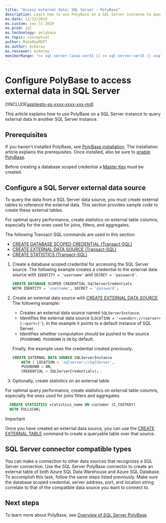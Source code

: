 ```yaml
---
title: "Access external data: SQL Server - PolyBase"
description: Learn how to use PolyBase on a SQL Server instance to query external data in another SQL Server instance. Create external tables to reference external data.
ms.date: 12/13/2019
ms.custom: seo-lt-2019
ms.prod: sql
ms.technology: polybase
ms.topic: conceptual
author: MikeRayMSFT
ms.author: mikeray
ms.reviewer: mikeray
monikerRange: ">= sql-server-linux-ver15 || >= sql-server-ver15 || =sqlallproducts-allversions"
---
```


# Configure PolyBase to access external data in SQL Server

[!INCLUDE[appliesto-ss-xxxx-xxxx-xxx-md](../../includes/appliesto-ss-xxxx-xxxx-xxx-md.md)]

This article explains how to use PolyBase on a SQL Server instance to query external data in another SQL Server instance.

## Prerequisites

If you haven't installed PolyBase, see [PolyBase installation](polybase-installation.md). The installation article explains the prerequisites. Once installed, also be sure to [enable PolyBase](polybase-installation.md#enable).

Before creating a database scoped credential a [Master Key](../../t-sql/statements/create-master-key-transact-sql.md) must be created. 

## Configure a SQL Server external data source

To query the data from a SQL Server data source, you must create external tables to reference the external data. This section provides sample code to create these external tables. 
 
For optimal query performance, create statistics on external table columns, especially for the ones used for joins, filters, and aggregates.

The following Transact-SQL commands are used in this section:

- [CREATE DATABASE SCOPED CREDENTIAL (Transact-SQL)](../../t-sql/statements/create-database-scoped-credential-transact-sql.md)
- [CREATE EXTERNAL DATA SOURCE (Transact-SQL)](../../t-sql/statements/create-external-data-source-transact-sql.md) 
- [CREATE STATISTICS (Transact-SQL)](../../t-sql/statements/create-statistics-transact-sql.md)

1. Create a database scoped credential for accessing the SQL Server source. The following example creates a credential to the external data source with `IDENTITY = 'username'` and `SECRET = 'password'`.

    ```sql
    CREATE DATABASE SCOPED CREDENTIAL SqlServerCredentials
    WITH IDENTITY = 'username', SECRET = 'password';
    ```

1. Create an external data source with [CREATE EXTERNAL DATA SOURCE](../../t-sql/statements/create-external-data-source-transact-sql.md). The following example:

   - Creates an external data source named `SQLServerInstance`.
   - Identifies the external data source (`LOCATION = '<vendor>://<server>[:<port>]'`). In the example it points to a default instance of SQL Server.
   - Identifies whether computation should be pushed to the source (`PUSHDOWN`). `PUSHDOWN` is `ON` by default.

   Finally, the example uses the credential created previously.

    ```sql
    CREATE EXTERNAL DATA SOURCE SQLServerInstance
        WITH ( LOCATION = 'sqlserver://SqlServer',
        PUSHDOWN = ON,
        CREDENTIAL = SQLServerCredentials);
    ```

1. Optionally, create statistics on an external table.

  For optimal query performance, create statistics on external table columns, especially the ones used for joins filters and aggregates.

  ```sql
    CREATE STATISTICS statistics_name ON customer (C_CUSTKEY)
    WITH FULLSCAN;
  ```

>[!IMPORTANT] 
>Once you have created an external data source, you can use the [CREATE EXTERNAL TABLE](../../t-sql/statements/create-external-table-transact-sql.md) command to create a queryable table over that source.

## SQL Server connector compatible types

You can make a connection to other data sources that recognizes a SQL Server connection. Use the SQL Server PolyBase connector to create an external table of both Azure SQL Data Warehouse and Azure SQL Database. To accomplish this task, follow the same steps listed previously. Make sure the database scoped credential, server address, port, and location string correlate to that of the compatible data source you want to connect to.

## Next steps

To learn more about PolyBase, see [Overview of SQL Server PolyBase](polybase-guide.md).
